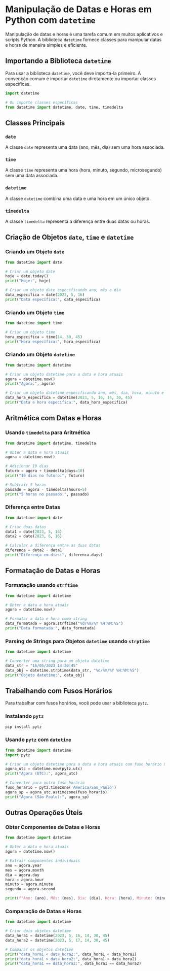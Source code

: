 # Manipulação de Datas e Horas em Python com `datetime`

Manipulação de datas e horas é uma tarefa comum em muitos aplicativos e scripts Python. A biblioteca `datetime` fornece classes para manipular datas e horas de maneira simples e eficiente. 

## Importando a Biblioteca `datetime`

Para usar a biblioteca `datetime`, você deve importá-la primeiro. A convenção comum é importar `datetime` diretamente ou importar classes específicas.

```python
import datetime

# Ou importe classes específicas
from datetime import datetime, date, time, timedelta
```

## Classes Principais

### `date`

A classe `date` representa uma data (ano, mês, dia) sem uma hora associada.

### `time`

A classe `time` representa uma hora (hora, minuto, segundo, microsegundo) sem uma data associada.

### `datetime`

A classe `datetime` combina uma data e uma hora em um único objeto.

### `timedelta`

A classe `timedelta` representa a diferença entre duas datas ou horas.

## Criação de Objetos `date`, `time` e `datetime`

### Criando um Objeto `date`

```python
from datetime import date

# Criar um objeto date
hoje = date.today()
print("Hoje:", hoje)

# Criar um objeto date especificando ano, mês e dia
data_especifica = date(2023, 5, 16)
print("Data específica:", data_especifica)
```

### Criando um Objeto `time`

```python
from datetime import time

# Criar um objeto time
hora_especifica = time(14, 30, 45)
print("Hora específica:", hora_especifica)
```

### Criando um Objeto `datetime`

```python
from datetime import datetime

# Criar um objeto datetime para a data e hora atuais
agora = datetime.now()
print("Agora:", agora)

# Criar um objeto datetime especificando ano, mês, dia, hora, minuto e segundo
data_hora_especifica = datetime(2023, 5, 16, 14, 30, 45)
print("Data e hora específica:", data_hora_especifica)
```

## Aritmética com Datas e Horas

### Usando `timedelta` para Aritmética

```python
from datetime import datetime, timedelta

# Obter a data e hora atuais
agora = datetime.now()

# Adicionar 10 dias
futuro = agora + timedelta(days=10)
print("10 dias no futuro:", futuro)

# Subtrair 5 horas
passado = agora - timedelta(hours=5)
print("5 horas no passado:", passado)
```

### Diferença entre Datas

```python
from datetime import date

# Criar duas datas
data1 = date(2023, 5, 16)
data2 = date(2023, 6, 16)

# Calcular a diferença entre as duas datas
diferenca = data2 - data1
print("Diferença em dias:", diferenca.days)
```

## Formatação de Datas e Horas

### Formatação usando `strftime`

```python
from datetime import datetime

# Obter a data e hora atuais
agora = datetime.now()

# Formatar a data e hora como string
data_formatada = agora.strftime("%d/%m/%Y %H:%M:%S")
print("Data formatada:", data_formatada)
```

### Parsing de Strings para Objetos `datetime` usando `strptime`

```python
from datetime import datetime

# Converter uma string para um objeto datetime
data_str = "16/05/2023 14:30:45"
data_obj = datetime.strptime(data_str, "%d/%m/%Y %H:%M:%S")
print("Objeto datetime:", data_obj)
```

## Trabalhando com Fusos Horários

Para trabalhar com fusos horários, você pode usar a biblioteca `pytz`.

### Instalando `pytz`

```bash
pip install pytz
```

### Usando `pytz` com `datetime`

```python
from datetime import datetime
import pytz

# Criar um objeto datetime para a data e hora atuais com fuso horário UTC
agora_utc = datetime.now(pytz.utc)
print("Agora (UTC):", agora_utc)

# Converter para outro fuso horário
fuso_horario = pytz.timezone('America/Sao_Paulo')
agora_sp = agora_utc.astimezone(fuso_horario)
print("Agora (São Paulo):", agora_sp)
```

## Outras Operações Úteis

### Obter Componentes de Datas e Horas

```python
from datetime import datetime

# Obter a data e hora atuais
agora = datetime.now()

# Extrair componentes individuais
ano = agora.year
mes = agora.month
dia = agora.day
hora = agora.hour
minuto = agora.minute
segundo = agora.second

print(f"Ano: {ano}, Mês: {mes}, Dia: {dia}, Hora: {hora}, Minuto: {minuto}, Segundo: {segundo}")
```

### Comparação de Datas e Horas

```python
from datetime import datetime

# Criar dois objetos datetime
data_hora1 = datetime(2023, 5, 16, 14, 30, 45)
data_hora2 = datetime(2023, 5, 17, 14, 30, 45)

# Comparar os objetos datetime
print("data_hora1 < data_hora2:", data_hora1 < data_hora2)
print("data_hora1 > data_hora2:", data_hora1 > data_hora2)
print("data_hora1 == data_hora2:", data_hora1 == data_hora2)
```